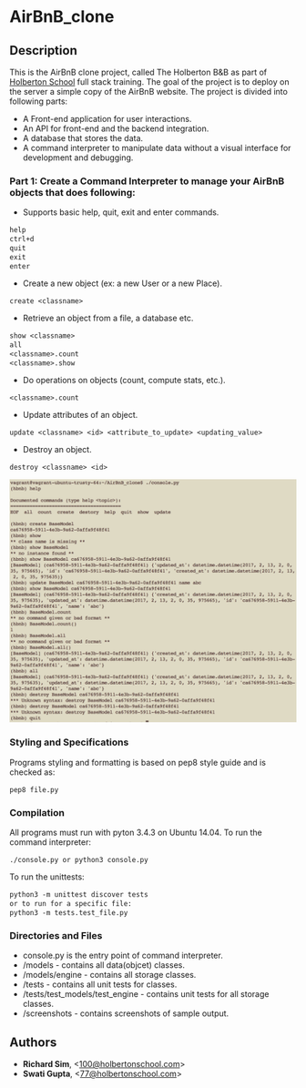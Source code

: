 # AirBnB_clone

## Description
This is the AirBnB clone project, called The Holberton B&B as part of [Holberton School](https://holbertonschool.com) full stack training. The goal of the project is to deploy on the server a simple copy of the AirBnB website. The project is divided into following parts:
- A Front-end application for user interactions.
- An API for front-end and the backend integration.
- A database that stores the data.
- A command interpreter to manipulate data without a visual interface for development and debugging.

### Part 1: Create a Command Interpreter to manage your AirBnB objects that does following:
- Supports basic help, quit, exit and enter commands.
```
help
ctrl+d
quit
exit
enter
```
- Create a new object (ex: a new User or a new Place).
```
create <classname>
```
- Retrieve an object from a file, a database etc.
```
show <classname>
all
<classname>.count
<classname>.show
```
- Do operations on objects (count, compute stats, etc.).
```
<classname>.count
```
- Update attributes of an object.
```
update <classname> <id> <attribute_to_update> <updating_value>
```
- Destroy an object.
```
destroy <classname> <id>
```
![Alt text](https://github.com/guptaNswati/AirBnB_clone/blob/master/screenshots/cmi.png)
### Styling and Specifications
Programs styling and formatting is based on pep8 style guide and is checked as:
```
pep8 file.py
```

### Compilation
All programs must run with pyton 3.4.3 on Ubuntu 14.04.
To run the command interpreter:
```
./console.py or python3 console.py
```
To run the unittests:
```
python3 -m unittest discover tests
or to run for a specific file:
python3 -m tests.test_file.py
```

### Directories and Files
- console.py is the entry point of command interpreter.
- /models - contains all data(objcet) classes.
- /models/engine - contains all storage classes.
- /tests - contains all unit tests for classes.
- /tests/test_models/test_engine - contains unit tests for all storage classes.
- /screenshots - contains screenshots of sample output.


## Authors
- **Richard Sim**, \<100@holbertonschool.com>
- **Swati Gupta**, \<77@holbertonschool.com>